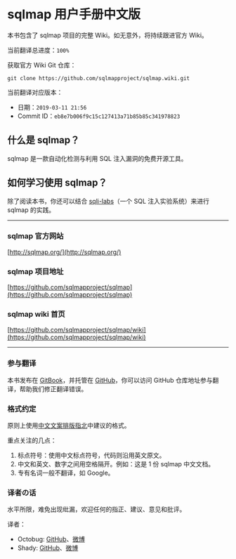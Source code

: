 # sqlmap 用户手册中文版

本书包含了 sqlmap 项目的完整 Wiki。如无意外，将持续跟进官方 Wiki。

当前翻译总进度：`100%`

获取官方 Wiki Git 仓库：

```
git clone https://github.com/sqlmapproject/sqlmap.wiki.git
```

当前翻译对应版本：
- 日期：`2019-03-11 21:56`
- Commit ID：`eb8e7b006f9c15c127413a71b85b85c341978823`

## 什么是 sqlmap？

sqlmap 是一款自动化检测与利用 SQL 注入漏洞的免费开源工具。

## 如何学习使用 sqlmap？

除了阅读本书，你还可以结合 [sqli-labs](https://github.com/Audi-1/sqli-labs)（一个 SQL 注入实验系统）来进行 sqlmap 的实践。

---

### sqlmap 官方网站

[http://sqlmap.org/](http://sqlmap.org/)

### sqlmap 项目地址

[https://github.com/sqlmapproject/sqlmap](https://github.com/sqlmapproject/sqlmap)

### sqlmap wiki 首页

[https://github.com/sqlmapproject/sqlmap/wiki](https://github.com/sqlmapproject/sqlmap/wiki)

---

### 参与翻译

本书发布在 [GitBook](https://itechub.gitbook.io/sqlmap-wiki-zhcn/)，并托管在 [GitHub](https://github.com/OctoBug/sqlmap-wiki-zhcn)，你可以访问 GitHub 仓库地址参与翻译，帮助我们修正翻译错误。

### 格式约定

原则上使用[中文文案排版指北](https://github.com/mzlogin/chinese-copywriting-guidelines/blob/Simplified/README.md)中建议的格式。

重点关注的几点：

1. 标点符号：使用中文标点符号，代码则沿用英文原文。
2. 中文和英文、数字之间用空格隔开。例如：这是 1 份 sqlmap 中文文档。
3. 专有名词一般不翻译，如 Google。

### 译者の话

水平所限，难免出现纰漏，欢迎任何的指正、建议、意见和批评。

译者：
- Octobug: [GitHub](https://github.com/Octobug)、[微博](http://weibo.com/qq362499939)
- Shady: [GitHub](https://github.com/Root-shady)、[微博](http://weibo.com/u/2873357002)

